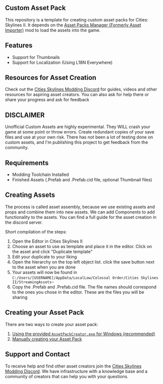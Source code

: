 ## Custom Asset Pack

This repository is a template for creating custom asset packs for Cities: Skylines II. It depends on the [Asset Packs Manager (Formerly Asset Importer)](https://github.com/kosch104/CS2-AssetPacksManager) mod to load the assets into the game.

## Features
- Support for Thumbnails
- Support for Localization (Using L18N Everywhere)

## Resources for Asset Creation
Check out the [Cities Skylines Modding Discord](https://discord.gg/UkKAfRqfCn) for guides, videos and other resources for aspiring asset creators. You can also ask for help there or share your progress and ask for feedback

## DISCLAIMER

Unofficial Custom Assets are highly experimental. They WILL crash your game at some point or throw errors. Create redundant copies of your save files and use at your own risk. There has not been a lot of testing done on custom assets, and I'm publishing this project to get feedback from the community.

## Requirements
- Modding Toolchain Installed
- Finished Assets (.Prefab and .Prefab.cid file, optional Thumbnail files)

## Creating Assets
The process is called asset assembly, because we use existing assets and props and combine them into new assets. We can add Components to add functionality to the assets. You can find a full guide for the asset creation in the discord server.


Short compilation of the steps:
1. Open the Editor in Cities Skylines II
2. Choose an asset to use as template and place it in the editor. Click on the asset and click "Duplicate template"
3. Edit your duplicate to your liking
4. Open the hierarchy on the top left object list. click the save button next to the asset when you are done
5. Your assets will now be found in `C:/Users/[USERNAME]/AppData/LocalLow/Colossal Order/Cities Skylines II/StreamingAssets~`
6. Copy the .Prefab and .Prefab.cid file. The file names should correspond to the ones you chose in the editor. These are the files you will be sharing

## Creating your Asset Pack
There are two ways to create your asset pack:
1. [Using the provided `AssetPackCreator.exe` for Windows (recommended)]()
2. [Manually creating your Asset Pack]()

## Support and Contact
To receive help and find other asset creators join the [Cities Skylines Modding Discord](https://discord.gg/UkKAfRqfCn). We have infrastructure with a knowledge base and a community of creators that can help you with your questions.
